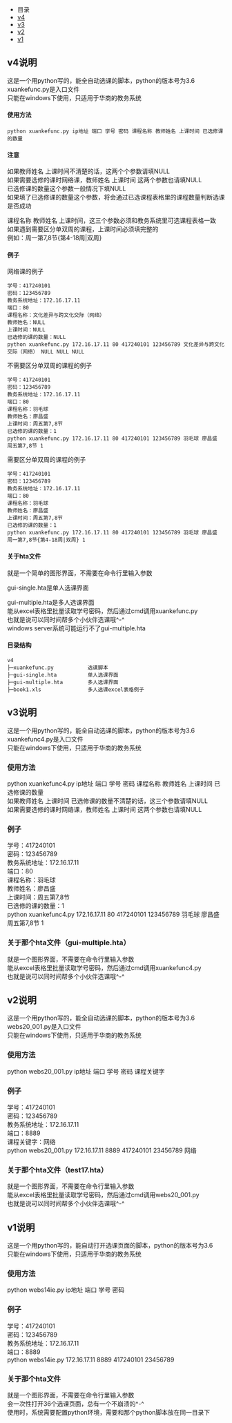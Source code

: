 * 目录
* [v4](#1-4)
* [v3](#1-3)
* [v2](#1-2)
* [v1](#1-1)

## <a id="1-4"></a>v4说明    
这是一个用python写的，能全自动选课的脚本，python的版本号为3.6    
xuankefunc.py是入口文件    
只能在windows下使用，只适用于华商的教务系统    
#### 使用方法    
~~~
python xuankefunc.py ip地址 端口 学号 密码 课程名称 教师姓名 上课时间 已选修课的数量    
~~~
#### 注意    
如果教师姓名 上课时间不清楚的话，这两个个参数请填NULL    
如果需要选修的课时网络课，教师姓名 上课时间 这两个参数也请填NULL    
已选修课的数量这个参数一般情况下填NULL    
如果填了已选修课的数量这个参数，将会通过已选课程表格里的课程数量判断选课是否成功    
    
课程名称 教师姓名 上课时间，这三个参数必须和教务系统里可选课程表格一致    
如果遇到需要区分单双周的课程，上课时间必须填完整的    
例如：周一第7,8节{第4-18周|双周}    
#### 例子    
网络课的例子    
~~~
学号：417240101    
密码：123456789    
教务系统地址：172.16.17.11    
端口：80    
课程名称：文化差异与跨文化交际（网络）    
教师姓名：NULL    
上课时间：NULL    
已选修的课的数量：NULL    
python xuankefunc.py 172.16.17.11 80 417240101 123456789 文化差异与跨文化交际（网络） NULL NULL NULL    
~~~
不需要区分单双周的课程的例子    
~~~
学号：417240101    
密码：123456789    
教务系统地址：172.16.17.11    
端口：80    
课程名称：羽毛球    
教师姓名：廖昌盛    
上课时间：周五第7,8节    
已选修的课的数量：1    
python xuankefunc.py 172.16.17.11 80 417240101 123456789 羽毛球 廖昌盛 周五第7,8节 1    
~~~
需要区分单双周的课程的例子    
~~~
学号：417240101    
密码：123456789    
教务系统地址：172.16.17.11    
端口：80    
课程名称：羽毛球    
教师姓名：廖昌盛    
上课时间：周五第7,8节    
已选修的课的数量：1    
python xuankefunc.py 172.16.17.11 80 417240101 123456789 羽毛球 廖昌盛 周一第7,8节{第4-18周|双周} 1    
~~~
#### 关于hta文件    
就是一个简单的图形界面，不需要在命令行里输入参数    
    
gui-single.hta是单人选课界面    
    
gui-multiple.hta是多人选课界面    
能从excel表格里批量读取学号密码，然后通过cmd调用xuankefunc.py    
也就是说可以同时间帮多个小伙伴选课哦^-^    
windows server系统可能运行不了gui-multiple.hta    
#### 目录结构    
~~~
v4
├─xuankefunc.py           选课脚本
├─gui-single.hta          单人选课界面
├─gui-multiple.hta        多人选课界面
├─book1.xls               多人选课excel表格例子
~~~

## <a id="1-3"></a>v3说明    
这是一个用python写的，能全自动选课的脚本，python的版本号为3.6    
xuankefunc4.py是入口文件    
只能在windows下使用，只适用于华商的教务系统    
### 使用方法    
python xuankefunc4.py ip地址 端口 学号 密码 课程名称 教师姓名 上课时间 已选修课的数量    
如果教师姓名 上课时间 已选修课的数量不清楚的话，这三个参数请填NULL    
如果需要选修的课时网络课，教师姓名 上课时间 这两个参数也请填NULL    
### 例子    
学号：417240101    
密码：123456789    
教务系统地址：172.16.17.11    
端口：80    
课程名称：羽毛球    
教师姓名：廖昌盛    
上课时间：周五第7,8节    
已选修的课的数量：1    
python xuankefunc4.py 172.16.17.11 80 417240101 123456789 羽毛球 廖昌盛 周五第7,8节 1    
### 关于那个hta文件（gui-multiple.hta）    
就是一个图形界面，不需要在命令行里输入参数    
能从excel表格里批量读取学号密码，然后通过cmd调用xuankefunc4.py    
也就是说可以同时间帮多个小伙伴选课哦^-^    
    
## <a id="1-2"></a>v2说明    
这是一个用python写的，能全自动选课的脚本，python的版本号为3.6    
webs20_001.py是入口文件    
只能在windows下使用，只适用于华商的教务系统    
### 使用方法    
python webs20_001.py ip地址 端口 学号 密码 课程关键字   
### 例子    
学号：417240101    
密码：123456789    
教务系统地址：172.16.17.11    
端口：8889    
课程关键字：网络    
python webs20_001.py 172.16.17.11 8889 417240101 23456789 网络    
### 关于那个hta文件（test17.hta）    
就是一个图形界面，不需要在命令行里输入参数    
能从excel表格里批量读取学号密码，然后通过cmd调用webs20_001.py    
也就是说可以同时间帮多个小伙伴选课哦^-^    
    
## <a id="1-1"></a>v1说明    
这是一个用python写的，能自动打开选课页面的脚本，python的版本号为3.6    
只能在windows下使用，只适用于华商的教务系统    
### 使用方法    
python webs14ie.py ip地址 端口 学号 密码    
### 例子    
学号：417240101    
密码：123456789    
教务系统地址：172.16.17.11    
端口：8889    
python webs14ie.py 172.16.17.11 8889 417240101 23456789    
### 关于那个hta文件    
就是一个图形界面，不需要在命令行里输入参数    
会一次性打开36个选课页面，总有一个不崩溃的^-^    
使用时，系统需要配置python环境，需要和那个python脚本放在同一目录下    
